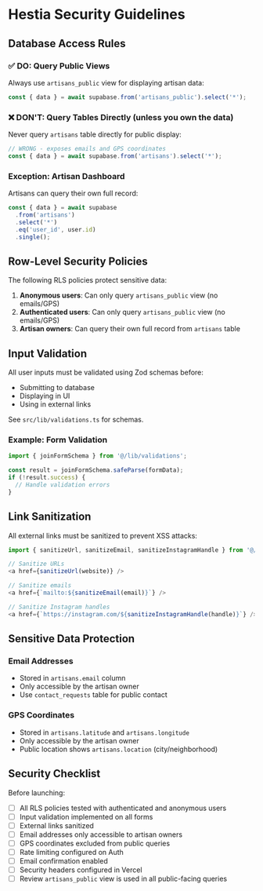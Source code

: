 # Hestia Security Guidelines

## Database Access Rules

### ✅ DO: Query Public Views
Always use `artisans_public` view for displaying artisan data:

```typescript
const { data } = await supabase.from('artisans_public').select('*');
```

### ❌ DON'T: Query Tables Directly (unless you own the data)
Never query `artisans` table directly for public display:

```typescript
// WRONG - exposes emails and GPS coordinates
const { data } = await supabase.from('artisans').select('*');
```

### Exception: Artisan Dashboard
Artisans can query their own full record:

```typescript
const { data } = await supabase
  .from('artisans')
  .select('*')
  .eq('user_id', user.id)
  .single();
```

## Row-Level Security Policies

The following RLS policies protect sensitive data:

1. **Anonymous users**: Can only query `artisans_public` view (no emails/GPS)
2. **Authenticated users**: Can only query `artisans_public` view (no emails/GPS)
3. **Artisan owners**: Can query their own full record from `artisans` table

## Input Validation

All user inputs must be validated using Zod schemas before:
- Submitting to database
- Displaying in UI
- Using in external links

See `src/lib/validations.ts` for schemas.

### Example: Form Validation

```typescript
import { joinFormSchema } from '@/lib/validations';

const result = joinFormSchema.safeParse(formData);
if (!result.success) {
  // Handle validation errors
}
```

## Link Sanitization

All external links must be sanitized to prevent XSS attacks:

```typescript
import { sanitizeUrl, sanitizeEmail, sanitizeInstagramHandle } from '@/lib/sanitize';

// Sanitize URLs
<a href={sanitizeUrl(website)} />

// Sanitize emails
<a href={`mailto:${sanitizeEmail(email)}`} />

// Sanitize Instagram handles
<a href={`https://instagram.com/${sanitizeInstagramHandle(handle)}`} />
```

## Sensitive Data Protection

### Email Addresses
- Stored in `artisans.email` column
- Only accessible by the artisan owner
- Use `contact_requests` table for public contact

### GPS Coordinates
- Stored in `artisans.latitude` and `artisans.longitude`
- Only accessible by the artisan owner
- Public location shows `artisans.location` (city/neighborhood)

## Security Checklist

Before launching:

- [ ] All RLS policies tested with authenticated and anonymous users
- [ ] Input validation implemented on all forms
- [ ] External links sanitized
- [ ] Email addresses only accessible to artisan owners
- [ ] GPS coordinates excluded from public queries
- [ ] Rate limiting configured on Auth
- [ ] Email confirmation enabled
- [ ] Security headers configured in Vercel
- [ ] Review `artisans_public` view is used in all public-facing queries
